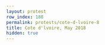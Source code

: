 ```yaml
---
layout: protest
row_index: 188
permalink: protests/cote-d-lvoire-8
title: Cote d'lvoire, May 2018
hidden: true
---
```

